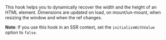 This hook helps you to dynamically recover the width and the height of an HTML element.
Dimensions are updated on load, on mount/un-mount, when resizing the window and when the ref changes.

**Note**: If you use this hook in an SSR context, set the `initializeWithValue` option to `false`.
